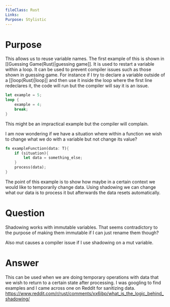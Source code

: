 ```yaml
---
fileClass: Rust
Links: 
Purpose: Stylistic
---
```

# Purpose
This allows us to reuse variable names. The first example of this is shown in [[Guessing Game(Rust)|guessing game]].  It is used to restart a variable within a loop. It can be used to prevent compiler issues such as those shown in guessing game. For instance if I try to declare a variable outside of a [[loop(Rust)|loop]] and then use it inside the loop where the first line redeclares it, the code will run but the compiler will say it is an issue.

```Rust
let example = 5;
loop {
    example = 4;
    break;
}
```
This might be an impractical example but the compiler will complain.

I am now wondering if we have a situation where within a function we wish to change what we do with a variable but not change its value?

```Rust
fn exampleFunction(data: T){
	if (situation){
		let data = something_else;
	}
	process(data);
}
```
The point of this example is to show how maybe in a certain context we would like to temporarily change data. Using shadowing we can change what our data is to process it but afterwards the data resets automatically.

# Question

Shadowing works with immutable variables. That seems contradictory to the purpose of making them immutable if I can just rename them though?

Also mut causes a compiler issue if I use shadowing on a mut variable.

# Answer

This can be used when we are doing temporary operations with data that we wish to return to a certain state after processing. I was googling to find examples and I came across one on Reddit for sanitizing data. https://www.reddit.com/r/rust/comments/xx6ibp/what_is_the_logic_behind_shadowing/ 





